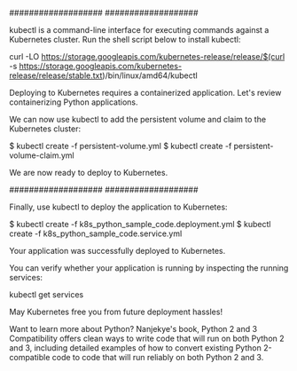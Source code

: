 

###################
###################

kubectl is a command-line interface for executing commands against a Kubernetes cluster. Run the shell script below to install kubectl:

curl -LO https://storage.googleapis.com/kubernetes-release/release/$(curl -s https://storage.googleapis.com/kubernetes-release/release/stable.txt)/bin/linux/amd64/kubectl

Deploying to Kubernetes requires a containerized application. Let's review containerizing Python applications.

We can now use kubectl to add the persistent volume and claim to the Kubernetes cluster:

$ kubectl create -f persistent-volume.yml
$ kubectl create -f persistent-volume-claim.yml

We are now ready to deploy to Kubernetes.

###################
###################


Finally, use kubectl to deploy the application to Kubernetes:

$ kubectl create -f k8s_python_sample_code.deployment.yml
$ kubectl create -f k8s_python_sample_code.service.yml

Your application was successfully deployed to Kubernetes.

You can verify whether your application is running by inspecting the running services:

kubectl get services

May Kubernetes free you from future deployment hassles!

Want to learn more about Python? Nanjekye's book, Python 2 and 3 Compatibility offers clean ways to write code that will run on both Python 2 and 3, including detailed examples of how to convert existing Python 2-compatible code to code that will run reliably on both Python 2 and 3.
